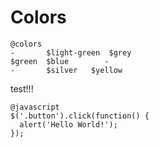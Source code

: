 Colors
=======

```
@colors
-       $light-green  $grey
$green  $blue        -
-       $silver   $yellow
```

test!!!

```
@javascript
$('.button').click(function() {
  alert('Hello World!');
});
```
